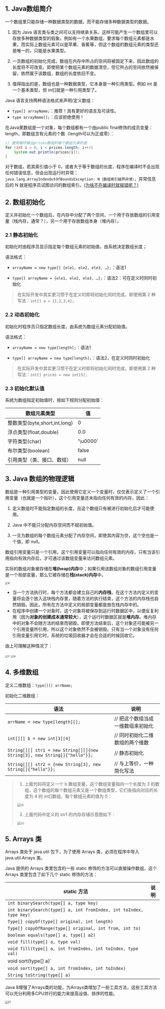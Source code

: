 ## 1. Java数组简介

一个数组里只能存储一种数据类型的数据，而不能存储多种数据类型的数据。

1. 因为 Java 语言类与类之间可以支持继承关系，这样可能产生一个数组里可以存放多种数据类型的假象。例如有一个水果数组，要求每个数组元素都是水果，而实际上数组元素可以是苹果、香蕉等，但这个数组的数组元素的类型还是唯一的，只能是水果类型。

2. 一旦数组的初始化完成，数组在内存中所占的空间将被固定下来，因此数组的长度将不可改变。即使把某个数组元素的数据清空，但它所占的空间依然被保留，依然属于该数组，数组的长度依旧不变。

3. 值得指出的是，数组也是一种数据类型，它本身是一种引用类型。例如 int 是一个基本类型，但 int[]就是一种引用类型了。

Java 语言支持两种语法格式来声明/定义数组：

-   `type[] arrayName;`：推荐！具有更好的语言及可读性。
-   `type arrayName[];`：应该拒绝使用！

在Java里数组是一个对象，每个数组都有一个由public final修饰的成员变量：length，即数组含有元素的个数（length可以为正或零）：

```java
// 使用循环输出prices数组的每个数组元素的值
for (int i = 0; i < prices.length; i++){
    System.out.println(prices[i]);
}
```

对于数组，若其索引值小于 0，或者大于等于数组的长度，程序在编译时不会出现任何错误信息，但会出现运行时异常：`java.lang.ArrayIndexOutOfBoundsException: N（数组索引越界异常）`，异常信息后的 N 就是程序员试图访问的数组索引。<u>(为啥不在编译时就报错呢？)</u>

## 2. 数组初始化

定义并初始化一个数组后，在内存中分配了两个空间，一个用于存放数组的引用变量（栈内存，通常？），另一个用于存放数组本身（堆内存）。

### 2.1 静态初始化

初始化时由程序员显示指定每个数组元素的初始值，由系统决定数组长度；

语法格式：

-   `arrayName = new type[] {ele1, ele2, ele3, …};`：语法1

-   `type[] arrayName = {ele1, ele2, ele3, …};`：语法2：可在定义时同时初始化

> 在实际开发中其实更习惯于在定义时即将初始化同时完成，即使用第 2 种写法：`int[] a = {1,2,3,4};`

### 2.2 动态初始化

初始化时程序员只指定数组长度，由系统为数组元素分配初始值。

语法格式：

- `arrayName = new type[length];`：语法1

- `type[] arrayName = new type[length];`：语法2，在定义时同时初始化

> 在实际开发中其实更习惯于在定义时即将初始化同时完成，即使用第 2 种写法：`int[] prices = new int[5];`

### 2.3 初始化默认值

系统为数组指定初始值时，按如下规则分配初始值：

| **数组元素类型**              | **值**   |
| ----------------------------- | -------- |
| 整数类型(byte,short,int,long) | 0        |
| 浮点类型(float,double)        | 0.0      |
| 字符类型(char)                | '\u0000' |
| 布尔类型(boolean)             | false    |
| 引用类型（类、接口、数组）    | null     |

## 3. Java 数组的物理逻辑

数组是一种引用类型的变量，因此使用它定义一个变量时，仅仅表示定义了一个引用变量（也就是一个指针），这个引用变量还未指向任何有效的内存，因此：

1. 定义数组时不能指定数组的长度，且这个数组只有被进行初始化后才可能使用。

2. Java 中不能只分配内存空间而不赋初始值。

3. 一旦为数组的每个数组元素分配了内存空间，即使其内容为空，这个空也是一个值，即 null。

数组引用变量只是一个引用，这个引用变量可以指向任何有效的内存，只有当该引用指向有效内存后，才可通过该数组变量来访问数组元素。

实际的数组对象被存储在**堆(heap)内存**中；如果引用该数组对象的数组引用变量是一个局部变量，那么它被存储在**栈(stack)内存**中。

<img src="https://chua-n.gitee.io/blog-images/notebooks/Java/16.png" alt="16" style="zoom:50%;" />

-   当一个方法执行时，每个方法都会建立自己的**内存栈**，在这个方法内定义的变量将会逐个放入这块栈内存里，随着方法的执行结束，这个方法的内存栈也自然销毁。因此，所有在方法中定义的局部变量都是放在栈内存中的。
-   在程序中创建一个对象时，这个对象将被保存到运行时数据区中，以便反复利用（因为**对象的创建成本通常较大**），这个运行时数据区就是**堆内存**。堆内存中的对象不会随方法的结束而销毁，即使方法结束后，这个对象还可能被另一个引用变量所引用，所以这个对象依然不会被销毁。只有当一个对象没有任何引用变量引用它时，系统的垃圾回收器才会在合适的时候回收它。

由上可理解这种情况了：

<img src="https://chua-n.gitee.io/blog-images/notebooks/Java/17.png" alt="17" style="zoom:50%;" />

<img src="https://chua-n.gitee.io/blog-images/notebooks/Java/18.png" alt="18" style="zoom:50%;" />

## 4. 多维数组

定义二维数组：`type[][] arrName;`

初始化二维数组：

| 语法                                                                      | 说明                              |
| ------------------------------------------------------------------------- | --------------------------------- |
| `arrName = new type[length][];`                                           | // 把这个数组当成一维数组来初始化 |
| `int[][] b = new int[3][4] `                                              | // 同时初始化二维数组的两个维数   |
| `String[][] str1 = new String[][]{new String[3], new String[]{"hello"}};` | // 静态初始化                     |
| `String[][] str2 = {new String[3], new String[]{"hello"}}; `              | // 与上等价，一种简化写法         |

> 1. 上面代码将定义一个 b 数组变量，这个数组变量指向一个长度为 3 的数组，这个数组的每个数组元素又是一个数组类型，它们各指向对应的长度为 4 的 int[]数组，每个数组元素的值为 0：
>
>  <img src="https://chua-n.gitee.io/blog-images/notebooks/Java/19.png" alt="19" style="zoom:67%;" />
>
> 2. 上面代码中定义的 str1 的内存存储示意图如下：
>
>  <img src="https://chua-n.gitee.io/blog-images/notebooks/Java/20.png" alt="20" style="zoom:67%;" />

## 5. Arrays 类

Arrays 类处于 java.util 包下，为了使用 Arrays 类，必须在程序中导入 java.util.Arrays 类。

Java 提供的 Arrays 类里包含的一些 static 修饰的方法可以直接操作数组，这个 Arrays 类里包含了如下几个 static 修饰的方法：

| static 方法                                                  | 说明 |
| ------------------------------------------------------------ | ---- |
| `int binarySearch(type[] a, type key)`                       |      |
| `int binarySearch(type[] a, int fromIndex, int toIndex, type key)` |      |
| `Type[] copyOf(type[] original, int length)`                 |      |
| `Type[] copyOfRange(type[] original, int from, int to)`      |      |
| `boolean equals(type[] a, type[] a2)`                        |      |
| `void fill(type[] a, type val)`                              |      |
| `void fill(type[] a, int fromIndex, int toIndex, type val)`  |      |
| void sort(type[] a)`                                         |      |
| `void sort(type[] a, int fromIndex, int toIndex)`            |      |
| `String toString(type[] a)`                                  |      |

Java 8增强了Arrays类的功能，为Arrays类增加了一些工具方法，这些工具方法可以充分利用多CPU并行的能力来提高设值、排序的性能。

<img src="https://chua-n.gitee.io/blog-images/notebooks/Java/21.png" alt="21" style="zoom:60%;" />

